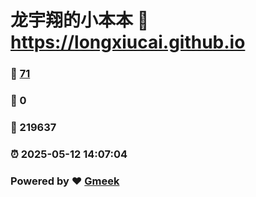 # 龙宇翔的小本本 :link: https://longxiucai.github.io 
### :page_facing_up: [71](https://longxiucai.github.io/tag.html) 
### :speech_balloon: 0 
### :hibiscus: 219637 
### :alarm_clock: 2025-05-12 14:07:04 
### Powered by :heart: [Gmeek](https://github.com/Meekdai/Gmeek)
